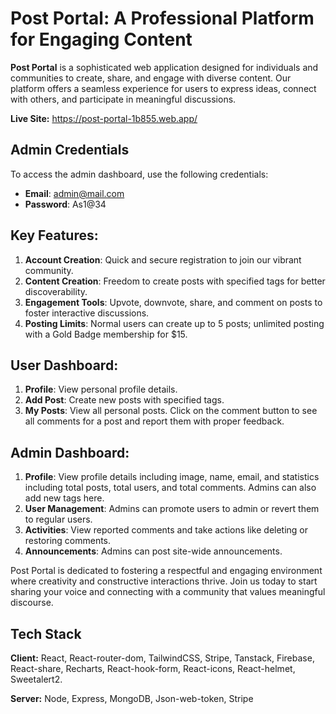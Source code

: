 # Post Portal: A Professional Platform for Engaging Content

**Post Portal** is a sophisticated web application designed for individuals and communities to create, share, and engage with diverse content. Our platform offers a seamless experience for users to express ideas, connect with others, and participate in meaningful discussions.

**Live Site:** https://post-portal-1b855.web.app/

## Admin Credentials

To access the admin dashboard, use the following credentials:

- **Email**: admin@mail.com
- **Password**: As1@34



## Key Features:

1. **Account Creation**: Quick and secure registration to join our vibrant community.
2. **Content Creation**: Freedom to create posts with specified tags for better discoverability.
3. **Engagement Tools**: Upvote, downvote, share, and comment on posts to foster interactive discussions.
4. **Posting Limits**: Normal users can create up to 5 posts; unlimited posting with a Gold Badge membership for $15.

## User Dashboard:

1. **Profile**: View personal profile details.
2. **Add Post**: Create new posts with specified tags.
3. **My Posts**: View all personal posts. Click on the comment button to see all comments for a post and report them with proper feedback.

## Admin Dashboard:

1. **Profile**: View profile details including image, name,  email, and statistics including total posts, total users, and total comments. Admins can also add new tags here.
2. **User Management**: Admins can promote users to admin or revert them to regular users.
3. **Activities**: View reported comments and take actions like deleting or restoring comments.
4. **Announcements**: Admins can post site-wide announcements.

Post Portal is dedicated to fostering a respectful and engaging environment where creativity and constructive interactions thrive. Join us today to start sharing your voice and connecting with a community that values meaningful discourse.

## Tech Stack

**Client:** React, React-router-dom, TailwindCSS, Stripe, Tanstack, Firebase, React-share, Recharts, React-hook-form, React-icons, React-helmet, Sweetalert2.

**Server:** Node, Express, MongoDB, Json-web-token, Stripe



